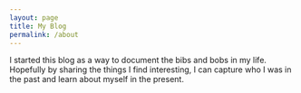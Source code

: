 ```yaml
---
layout: page
title: My Blog
permalink: /about
---
```


I started this blog as a way to document the bibs and bobs in my life. Hopefully by sharing the things I find interesting, I can capture who I was in the past and learn about myself in the present.
